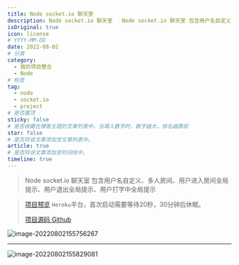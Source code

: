 ```yaml
---
title: Node socket.io 聊天室
description: Node socket.io 聊天室   Node socket.io 聊天室 包含用户名自定义、多人房间、用户进入房间全局提示、用户退出全局提示、用户打字中全局提示
isOriginal: true
icon: license
# YYYY-MM-DD
date: 2022-08-02
# 分类
category:
  - 我的项目整合
  - Node
# 标签
tag:
  - node
  - socket.io
  - project
# 是否置顶
sticky: false
# 是否收藏在博客主题的文章列表中。当填入数字时，数字越大，排名越靠前
star: false
# 是否将该文章添加至文章列表中。
article: true
# 是否将该文章添加至时间线中。
timeline: true
---
```

<CountView></CountView>



> Node socket.io 聊天室 包含用户名自定义、多人房间、用户进入房间全局提示、用户退出全局提示、用户打字中全局提示


<!-- more -->


> [项目预览](http://socket-io-chats.herokuapp.com/)   `Heroku`平台，首次启动需要等待20秒，30分钟后休眠。
>
> [项目源码 Github](https://github.com/ivwv/socket_io_chat)

![image-20220802155756267](https://public-1310720021.cos.ap-shanghai.myqcloud.com/headimg/typora-user-images/2022-08-02-15:57:56*image-20220802155756267*f.png)

---

![image-20220802155829081](https://public-1310720021.cos.ap-shanghai.myqcloud.com/headimg/typora-user-images/2022-08-02-15:58:29*image-20220802155829081*5.png)